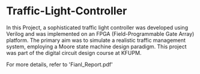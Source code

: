 # Traffic-Light-Controller
In this Project, a sophisticated traffic light controller  was developed using Verilog and was implemented on an FPGA (Field-Programmable Gate Array) platform. The primary aim was to simulate a realistic traffic management system, employing a Moore state machine design paradigm.
This project was part of the digital circuit design course at KFUPM.

For more details, refer to 'Fianl_Report.pdf'
